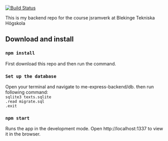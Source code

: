 [![Build Status](https://travis-ci.org/bjorn-87/me-express-backend.svg?branch=master)](https://travis-ci.org/bjorn-87/me-express-backend)

This is my backend repo for the course jsramverk at Blekinge Tekniska Högskola

## Download and install

### `npm install`
First download this repo and then run the command.

### `Set up the database`
Open your terminal and navigate to me-express-backend/db.
then run following command:<br>
`sqlite3 texts.sqlite`<br>
`.read migrate.sql`<br>
`.exit`

### `npm start`
Runs the app in the development mode.
Open http://localhost:1337 to view it in the browser.
